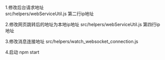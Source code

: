 1.修改后台请求地址  
   src/helpers/webServiceUtil.js  第二行ip地址
   
2.修改网页跳转后的地址为本地ip地址
    src/helpers/webServiceUtil.js  第四行ip地址
    
3.修改消息连接地址
    src/helpers/watch_websocket_connection.js
    
4.启动
    npm start
